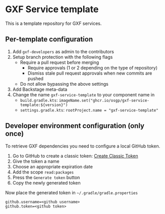 # GXF Service template
This is a template repository for GXF services.

## Per-template configuration
1. Add `gxf-developers` as admin to the contributors
2. Setup branch protection with the following flags
   - Require a pull request before merging
     - Require approvals (1 or 2 depending on the type of repository)
     - Dismiss stale pull request approvals when new commits are pushed
   - Do not allow bypassing the above settings
2. Add Backstage meta-data
3. Change the name `gxf-service-template` to your component name in
   - `build.gradle.kts`: `imageName.set("ghcr.io/osgp/gxf-service-template:${version}")`
   - `settings.gradle.kts`: `rootProject.name = "gxf-service-template"`

## Developer environment configuration (only once)
To retrieve GXF dependencies you need to configure a local GitHub token.

1. Go to GitHub to create a classic token: [Create Classic Token](https://github.com/settings/tokens/new)
2. Give the token a name
3. Choose an appropriate expiration date 
4. Add the scope `read:packages`
5. Press the `Generate token` button
6. Copy the newly generated token

Now place the generated token in `~/.gradle/gradle.properties` 
```properties
github.username=<github username>
github.token=<github token>
```
 
